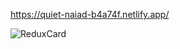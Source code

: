https://quiet-naiad-b4a74f.netlify.app/

![ReduxCard](https://github.com/user-attachments/assets/24b0b584-6215-47ef-b5c0-cf1ede1769d4)
